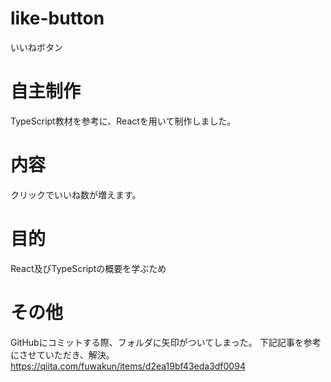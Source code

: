 # like-button
いいねボタン

# 自主制作
TypeScript教材を参考に、Reactを用いて制作しました。

# 内容
クリックでいいね数が増えます。

# 目的
React及びTypeScriptの概要を学ぶため

# その他
GitHubにコミットする際、フォルダに矢印がついてしまった。
下記記事を参考にさせていただき、解決。
https://qiita.com/fuwakun/items/d2ea19bf43eda3df0094

